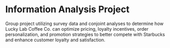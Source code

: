 # Information Analysis Project
Group project utilizing survey data and conjoint analyses to determine how Lucky Lab Coffee Co. can optimize pricing, loyalty incentives, order personalization, and promotion strategies to better compete with Starbucks and enhance customer loyalty and satisfaction.
